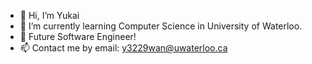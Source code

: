 - 👋 Hi, I’m Yukai
- 🌱 I’m currently learning Computer Science in University of Waterloo. 
- 👀 Future Software Engineer!
- 📫 Contact me by email: y3229wan@uwaterloo.ca

<!---
kew6688/kew6688 is a ✨ special ✨ repository because its `README.md` (this file) appears on your GitHub profile.
You can click the Preview link to take a look at your changes.
--->

